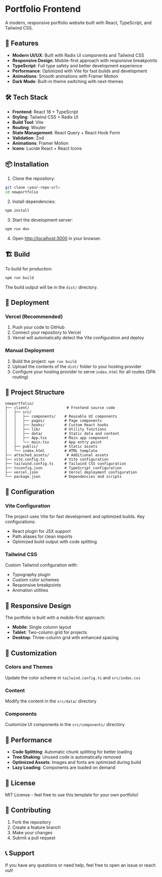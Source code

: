 # Portfolio Frontend

A modern, responsive portfolio website built with React, TypeScript, and Tailwind CSS.

## 🚀 Features

- **Modern UI/UX**: Built with Radix UI components and Tailwind CSS
- **Responsive Design**: Mobile-first approach with responsive breakpoints
- **TypeScript**: Full type safety and better development experience
- **Performance**: Optimized with Vite for fast builds and development
- **Animations**: Smooth animations with Framer Motion
- **Dark Mode**: Built-in theme switching with next-themes

## 🛠️ Tech Stack

- **Frontend**: React 18 + TypeScript
- **Styling**: Tailwind CSS + Radix UI
- **Build Tool**: Vite
- **Routing**: Wouter
- **State Management**: React Query + React Hook Form
- **Validation**: Zod
- **Animations**: Framer Motion
- **Icons**: Lucide React + React Icons

## 📦 Installation

1. Clone the repository:
```bash
git clone <your-repo-url>
cd newportfolio
```

2. Install dependencies:
```bash
npm install
```

3. Start the development server:
```bash
npm run dev
```

4. Open [http://localhost:3000](http://localhost:3000) in your browser.

## 🏗️ Build

To build for production:

```bash
npm run build
```

The build output will be in the `dist/` directory.

## 🚀 Deployment

### Vercel (Recommended)

1. Push your code to GitHub
2. Connect your repository to Vercel
3. Vercel will automatically detect the Vite configuration and deploy

### Manual Deployment

1. Build the project: `npm run build`
2. Upload the contents of the `dist/` folder to your hosting provider
3. Configure your hosting provider to serve `index.html` for all routes (SPA routing)

## 📁 Project Structure

```
newportfolio/
├── client/                 # Frontend source code
│   ├── src/
│   │   ├── components/    # Reusable UI components
│   │   ├── pages/         # Page components
│   │   ├── hooks/         # Custom React hooks
│   │   ├── lib/           # Utility functions
│   │   ├── data/          # Static data and content
│   │   ├── App.tsx        # Main app component
│   │   └── main.tsx       # App entry point
│   ├── public/            # Static assets
│   └── index.html         # HTML template
├── attached_assets/        # Additional assets
├── vite.config.ts         # Vite configuration
├── tailwind.config.ts     # Tailwind CSS configuration
├── tsconfig.json          # TypeScript configuration
├── vercel.json            # Vercel deployment configuration
└── package.json           # Dependencies and scripts
```

## 🔧 Configuration

### Vite Configuration
The project uses Vite for fast development and optimized builds. Key configurations:
- React plugin for JSX support
- Path aliases for clean imports
- Optimized build output with code splitting

### Tailwind CSS
Custom Tailwind configuration with:
- Typography plugin
- Custom color schemes
- Responsive breakpoints
- Animation utilities

## 📱 Responsive Design

The portfolio is built with a mobile-first approach:
- **Mobile**: Single column layout
- **Tablet**: Two-column grid for projects
- **Desktop**: Three-column grid with enhanced spacing

## 🎨 Customization

### Colors and Themes
Update the color scheme in `tailwind.config.ts` and `src/index.css`

### Content
Modify the content in the `src/data/` directory

### Components
Customize UI components in the `src/components/` directory

## 🚀 Performance

- **Code Splitting**: Automatic chunk splitting for better loading
- **Tree Shaking**: Unused code is automatically removed
- **Optimized Assets**: Images and fonts are optimized during build
- **Lazy Loading**: Components are loaded on demand

## 📄 License

MIT License - feel free to use this template for your own portfolio!

## 🤝 Contributing

1. Fork the repository
2. Create a feature branch
3. Make your changes
4. Submit a pull request

## 📞 Support

If you have any questions or need help, feel free to open an issue or reach out!
